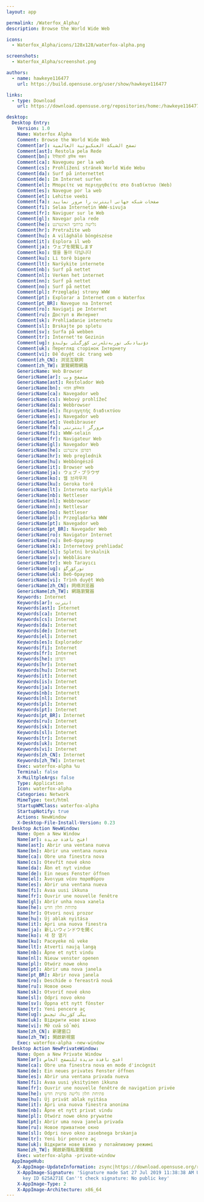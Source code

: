 ```yaml
---
layout: app

permalink: /Waterfox_Alpha/
description: Browse the World Wide Web

icons:
  - Waterfox_Alpha/icons/128x128/waterfox-alpha.png

screenshots:
  - Waterfox_Alpha/screenshot.png

authors:
  - name: hawkeye116477
    url: https://build.opensuse.org/user/show/hawkeye116477

links:
  - type: Download
    url: https://download.opensuse.org/repositories/home:/hawkeye116477:/waterfox/AppImage/waterfox-alpha-latest-x86_64.AppImage.mirrorlist

desktop:
  Desktop Entry:
    Version: 1.0
    Name: Waterfox Alpha
    Comment: Browse the World Wide Web
    Comment[ar]: تصفح الشبكة العنكبوتية العالمية
    Comment[ast]: Restola pela Rede
    Comment[bn]: ইন্টারনেট ব্রাউজ করুন
    Comment[ca]: Navegueu per la web
    Comment[cs]: Prohlížení stránek World Wide Webu
    Comment[da]: Surf på internettet
    Comment[de]: Im Internet surfen
    Comment[el]: Μπορείτε να περιηγηθείτε στο διαδίκτυο (Web)
    Comment[es]: Navegue por la web
    Comment[et]: Lehitse veebi
    Comment[fa]: صفحات شبکه جهانی اینترنت را مرور نمایید
    Comment[fi]: Selaa Internetin WWW-sivuja
    Comment[fr]: Naviguer sur le Web
    Comment[gl]: Navegar pola rede
    Comment[he]: גלישה ברחבי האינטרנט
    Comment[hr]: Pretražite web
    Comment[hu]: A világháló böngészése
    Comment[it]: Esplora il web
    Comment[ja]: ウェブを閲覧します
    Comment[ko]: 웹을 돌아 다닙니다
    Comment[ku]: Li torê bigere
    Comment[lt]: Naršykite internete
    Comment[nb]: Surf på nettet
    Comment[nl]: Verken het internet
    Comment[nn]: Surf på nettet
    Comment[no]: Surf på nettet
    Comment[pl]: Przeglądaj strony WWW
    Comment[pt]: Explorar a Internet com o Waterfox
    Comment[pt_BR]: Navegue na Internet
    Comment[ro]: Navigați pe Internet
    Comment[ru]: Доступ в Интернет
    Comment[sk]: Prehliadanie internetu
    Comment[sl]: Brskajte po spletu
    Comment[sv]: Surfa på webben
    Comment[tr]: İnternet'te Gezinin
    Comment[ug]: دۇنيادىكى توربەتلەرنى كۆرگىلى بولىدۇ
    Comment[uk]: Перегляд сторінок Інтернету
    Comment[vi]: Để duyệt các trang web
    Comment[zh_CN]: 浏览互联网
    Comment[zh_TW]: 瀏覽網際網路
    GenericName: Web Browser
    GenericName[ar]: متصفح ويب
    GenericName[ast]: Restolador Web
    GenericName[bn]: ওয়েব ব্রাউজার
    GenericName[ca]: Navegador web
    GenericName[cs]: Webový prohlížeč
    GenericName[da]: Webbrowser
    GenericName[el]: Περιηγητής διαδικτύου
    GenericName[es]: Navegador web
    GenericName[et]: Veebibrauser
    GenericName[fa]: مرورگر اینترنتی
    GenericName[fi]: WWW-selain
    GenericName[fr]: Navigateur Web
    GenericName[gl]: Navegador Web
    GenericName[he]: דפדפן אינטרנט
    GenericName[hr]: Web preglednik
    GenericName[hu]: Webböngésző
    GenericName[it]: Browser web
    GenericName[ja]: ウェブ・ブラウザ
    GenericName[ko]: 웹 브라우저
    GenericName[ku]: Geroka torê
    GenericName[lt]: Interneto naršyklė
    GenericName[nb]: Nettleser
    GenericName[nl]: Webbrowser
    GenericName[nn]: Nettlesar
    GenericName[no]: Nettleser
    GenericName[pl]: Przeglądarka WWW
    GenericName[pt]: Navegador web
    GenericName[pt_BR]: Navegador Web
    GenericName[ro]: Navigator Internet
    GenericName[ru]: Веб-браузер
    GenericName[sk]: Internetový prehliadač
    GenericName[sl]: Spletni brskalnik
    GenericName[sv]: Webbläsare
    GenericName[tr]: Web Tarayıcı
    GenericName[ug]: توركۆرگۈ
    GenericName[uk]: Веб-браузер
    GenericName[vi]: Trình duyệt Web
    GenericName[zh_CN]: 网络浏览器
    GenericName[zh_TW]: 網路瀏覽器
    Keywords: Internet
    Keywords[ar]: انترنت
    Keywords[ast]: Internet
    Keywords[ca]: Internet
    Keywords[cs]: Internet
    Keywords[da]: Internet
    Keywords[de]: Internet
    Keywords[el]: Internet
    Keywords[es]: Explorador
    Keywords[fi]: Internet
    Keywords[fr]: Internet
    Keywords[he]: דפדפן
    Keywords[hr]: Internet
    Keywords[hu]: Internet
    Keywords[it]: Internet
    Keywords[is]: Internet
    Keywords[ja]: Internet
    Keywords[nb]: Internett
    Keywords[nl]: Internet
    Keywords[pl]: Internet
    Keywords[pt]: Internet
    Keywords[pt_BR]: Internet
    Keywords[ru]: Internet
    Keywords[sk]: Internet
    Keywords[sl]: Internet
    Keywords[tr]: İnternet
    Keywords[uk]: Internet
    Keywords[vi]: Internet
    Keywords[zh_CN]: Internet
    Keywords[zh_TW]: Internet
    Exec: waterfox-alpha %u
    Terminal: false
    X-MuiltpleArgs: false
    Type: Application
    Icon: waterfox-alpha
    Categories: Network
    MimeType: text/html
    StartupWMClass: waterfox-alpha
    StartupNotify: true
    Actions: NewWindow
    X-Desktop-File-Install-Version: 0.23
  Desktop Action NewWindow:
    Name: Open a New Window
    Name[ar]: افتح نافذة جديدة
    Name[ast]: Abrir una ventana nueva
    Name[bn]: Abrir una ventana nueva
    Name[ca]: Obre una finestra nova
    Name[cs]: Otevřít nové okno
    Name[da]: Åbn et nyt vindue
    Name[de]: Ein neues Fenster öffnen
    Name[el]: Άνοιγμα νέου παραθύρου
    Name[es]: Abrir una ventana nueva
    Name[fi]: Avaa uusi ikkuna
    Name[fr]: Ouvrir une nouvelle fenêtre
    Name[gl]: Abrir unha nova xanela
    Name[he]: פתיחת חלון חדש
    Name[hr]: Otvori novi prozor
    Name[hu]: Új ablak nyitása
    Name[it]: Apri una nuova finestra
    Name[ja]: 新しいウィンドウを開く
    Name[ko]: 새 창 열기
    Name[ku]: Paceyeke nû veke
    Name[lt]: Atverti naują langą
    Name[nb]: Åpne et nytt vindu
    Name[nl]: Nieuw venster openen
    Name[pl]: Otwórz nowe okno
    Name[pt]: Abrir uma nova janela
    Name[pt_BR]: Abrir nova janela
    Name[ro]: Deschide o fereastră nouă
    Name[ru]: Новое окно
    Name[sk]: Otvoriť nové okno
    Name[sl]: Odpri novo okno
    Name[sv]: Öppna ett nytt fönster
    Name[tr]: Yeni pencere aç
    Name[ug]: يېڭى كۆزنەك ئېچىش
    Name[uk]: Відкрити нове вікно
    Name[vi]: Mở cửa sổ mới
    Name[zh_CN]: 新建窗口
    Name[zh_TW]: 開啟新視窗
    Exec: waterfox-alpha -new-window
  Desktop Action NewPrivateWindow:
    Name: Open a New Private Window
    Name[ar]: افتح نافذة جديدة للتصفح الخاص
    Name[ca]: Obre una finestra nova en mode d'incògnit
    Name[de]: Ein neues privates Fenster öffnen
    Name[es]: Abrir una ventana privada nueva
    Name[fi]: Avaa uusi yksityinen ikkuna
    Name[fr]: Ouvrir une nouvelle fenêtre de navigation privée
    Name[he]: פתיחת חלון גלישה פרטית חדש
    Name[hu]: Új privát ablak nyitása
    Name[it]: Apri una nuova finestra anonima
    Name[nb]: Åpne et nytt privat vindu
    Name[pl]: Otwórz nowe okno prywatne
    Name[pt]: Abrir uma nova janela privada
    Name[ru]: Новое приватное окно
    Name[sl]: Odpri novo okno zasebnega brskanja
    Name[tr]: Yeni bir pencere aç
    Name[uk]: Відкрити нове вікно у потайливому режимі
    Name[zh_TW]: 開啟新隱私瀏覽視窗
    Exec: waterfox-alpha -private-window
  AppImageHub:
    X-AppImage-UpdateInformation: zsync|https://download.opensuse.org/repositories/home:/hawkeye116477:/waterfox/AppImage/waterfox-alpha-latest-x86_64.AppImage.zsync
    X-AppImage-Signature: 'Signature made Sat 27 Jul 2019 11:38:38 AM UTC using RSA
      key ID 625A271E Can''t check signature: No public key'
    X-AppImage-Type: 2
    X-AppImage-Architecture: x86_64
---
```


